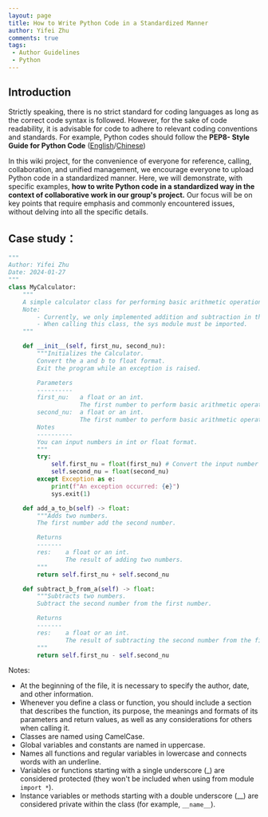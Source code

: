 ```yaml
---
layout: page
title: How to Write Python Code in a Standardized Manner
author: Yifei Zhu
comments: true
tags:
 - Author Guidelines
 - Python
---
```

## Introduction
Strictly speaking, there is no strict standard for coding languages as long as the correct code syntax is followed.
However, for the sake of code readability, it is advisable for code to adhere to relevant coding conventions and standards.
For example, Python codes should follow the **PEP8- Style Guide for Python Code** ([English](https://peps.python.org/pep-0008/)/[Chinese](https://link.zhihu.com/?target=https%3A//zh-google-styleguide.readthedocs.io/en/latest/google-python-styleguide/python_language_rules/%23id1))

In this wiki project, for the convenience of everyone for reference, calling, collaboration, and unified management, we encourage everyone to upload Python code in a standardized manner.
Here, we will demonstrate, with specific examples, **how to write Python code in a standardized way in the context of collaborative work in our group's project.**
Our focus will be on key points that require emphasis and commonly encountered issues, without delving into all the specific details.


## Case study：
```Python
"""
Author: Yifei Zhu
Date: 2024-01-27
"""
class MyCalculator:
    """
    A simple calculator class for performing basic arithmetic operations on two input number.
    Note:
        - Currently, we only implemented addition and subtraction in this class.
        - When calling this class, the sys module must be imported.
    """

    def __init__(self, first_nu, second_nu):
        """Initializes the Calculator.
        Convert the a and b to float format.
        Exit the program while an exception is raised.

        Parameters
        ----------
        first_nu:   a float or an int.
                    The first number to perform basic arithmetic operations.
        second_nu:  a float or an int.
                    The first number to perform basic arithmetic operations.
        Notes
        ----------
        You can input numbers in int or float format.
        """
        try:
            self.first_nu = float(first_nu) # Convert the input number to float format.
            self.second_nu = float(second_nu)
        except Exception as e:
            print(f"An exception occurred: {e}")
            sys.exit(1)

    def add_a_to_b(self) -> float:
        """Adds two numbers.
        The first number add the second number.

        Returns
        -------
        res:    a float or an int.
                The result of adding two numbers.
        """
        return self.first_nu + self.second_nu

    def subtract_b_from_a(self) -> float:
        """Subtracts two numbers.
        Subtract the second number from the first number.

        Returns
        -------
        res:    a float or an int.
                The result of subtracting the second number from the first number.
        """
        return self.first_nu - self.second_nu

```
Notes:

- At the beginning of the file, it is necessary to specify the author, date, and other information.
- Whenever you define a class or function, you should include a section that describes the function, its purpose, the meanings and formats of its parameters and return values, as well as any considerations for others when calling it.
- Classes are named using CamelCase.
- Global variables and constants are named in uppercase.
- Names all functions and regular variables in lowercase and connects words with an underline.
- Variables or functions starting with a single underscore (_) are considered protected (they won't be included when using from module `import *`).
- Instance variables or methods starting with a double underscore (__) are considered private within the class (for example, `__name__`).

